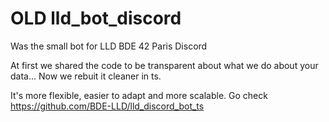 # OLD lld_bot_discord
Was the small bot for LLD BDE 42 Paris Discord

At first we shared the code to be transparent about what we do about your data... Now we rebuit it cleaner in ts.

It's more flexible, easier to adapt and more scalable.
Go check https://github.com/BDE-LLD/lld_discord_bot_ts
